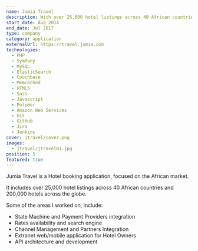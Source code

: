 ```yaml
---
name: Jumia Travel
description: With over 25,000 hotel listings across 40 African countries and 200,000 hotels across the globe, Jumia Travel is Africa's N°1 hotel booking website.
start_date: Aug 2014
end_date: Jul 2017
type: company
category: application
externalUrl: https://travel.jumia.com
technologies:
  - PHP
  - Symfony
  - MySQL
  - ElasticSearch
  - Couchbase
  - Memcached
  - HTML5
  - Sass
  - Javascript
  - Polymer
  - Amazon Web Services
  - Git
  - GitHub
  - Jira
  - Jenkins
cover: jtravel/cover.png
images:
  - jtravel/jtravel01.jpg
position: 5
featured: true
---
```


Jumia Travel is a Hotel booking application, focused on the African market.

It includes over 25,000 hotel listings across 40 African countries and 200,000 hotels across the globe.

Some of the areas I worked on, include:

- State Machine and Payment Providers integration
- Rates availability and search engine
- Channel Management and Partners Integration
- Extranet web/mobile application for Hotel Owners
- API architecture and development
